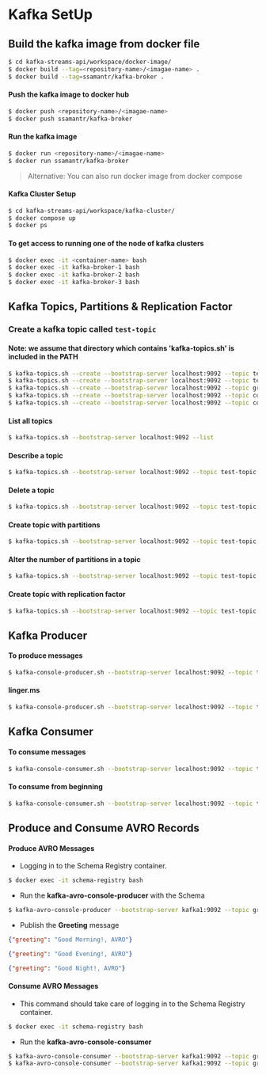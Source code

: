 # Kafka SetUp

## Build the kafka image from docker file

```bash
$ cd kafka-streams-api/workspace/docker-image/
$ docker build --tag=<repository-name>/<imagae-name> .
$ docker build --tag=ssamantr/kafka-broker .
```

#### Push the kafka image to docker hub
```bash
$ docker push <repository-name>/<imagae-name>
$ docker push ssamantr/kafka-broker
```

#### Run the kafka image
```bash
$ docker run <repository-name>/<imagae-name>
$ docker run ssamantr/kafka-broker
```

> Alternative: You can also run docker image from docker compose

#### Kafka Cluster Setup
```bash
$ cd kafka-streams-api/workspace/kafka-cluster/
$ docker compose up
$ docker ps
```

#### To get access to running one of the node of kafka clusters
```bash
$ docker exec -it <container-name> bash
$ docker exec -it kafka-broker-1 bash
$ docker exec -it kafka-broker-2 bash
$ docker exec -it kafka-broker-3 bash
```

## Kafka Topics, Partitions & Replication Factor

### Create a kafka topic called `test-topic`

#### Note: we assume that directory which contains 'kafka-topics.sh' is included in the PATH
```bash
$ kafka-topics.sh --create --bootstrap-server localhost:9092 --topic test-topic
$ kafka-topics.sh --create --bootstrap-server localhost:9092 --topic test-topic --partitions 5 --replication-factor 3 --config segment.bytes=1000000
$ kafka-topics.sh --create --bootstrap-server localhost:9092 --topic greetings --partitions 5 --replication-factor 3 --config segment.bytes=1000000
$ kafka-topics.sh --create --bootstrap-server localhost:9092 --topic coffee-orders --partitions 5 --replication-factor 3 --config segment.bytes=1000000
$ kafka-topics.sh --create --bootstrap-server localhost:9092 --topic coffee-orders-sr --partitions 5 --replication-factor 3 --config segment.bytes=1000000
```

#### List all topics
```bash
$ kafka-topics.sh --bootstrap-server localhost:9092 --list
```

#### Describe a topic
```bash
$ kafka-topics.sh --bootstrap-server localhost:9092 --topic test-topic --describe
```

#### Delete a topic
```bash
$ kafka-topics.sh --bootstrap-server localhost:9092 --topic test-topic --delete
```

#### Create topic with partitions
```bash
$ kafka-topics.sh --bootstrap-server localhost:9092 --topic test-topic --create --partitions 2
```

#### Alter the number of partitions in a topic
```bash
$ kafka-topics.sh --bootstrap-server localhost:9092 --topic test-topic --alter --partitions 4
```

#### Create topic with replication factor
```bash
$ kafka-topics.sh --bootstrap-server localhost:9092 --topic test-topic --create --partitions 2 --replication-factor 3
```

## Kafka Producer

#### To produce messages
```bash
$ kafka-console-producer.sh --bootstrap-server localhost:9092 --topic test-topic
```

#### linger.ms
```bash
$ kafka-console-producer.sh --bootstrap-server localhost:9092 --topic test-topic --timeout 100
```

## Kafka Consumer

#### To consume messages
```bash
$ kafka-console-consumer.sh --bootstrap-server localhost:9092 --topic test-topic
```

#### To consume from beginning
```bash
$ kafka-console-consumer.sh --bootstrap-server localhost:9092 --topic test-topic --from-beginning
```

## Produce and Consume AVRO Records

#### Produce AVRO Messages
- Logging in to the Schema Registry container.

```bash
$ docker exec -it schema-registry bash
```

- Run the **kafka-avro-console-producer** with the Schema

```bash
$ kafka-avro-console-producer --bootstrap-server kafka1:9092 --topic greetings --property value.schema='{"type": "record","name":"Greeting","fields": [{"name": "greeting","type": "string"}]}'
```

- Publish the **Greeting** message

```json
{"greeting": "Good Morning!, AVRO"}
```

```json
{"greeting": "Good Evening!, AVRO"}
```

```json
{"greeting": "Good Night!, AVRO"}
```

#### Consume AVRO Messages

- This  command should take care of logging in to the Schema Registry container.

```bash
$ docker exec -it schema-registry bash
```

- Run the **kafka-avro-console-consumer**
```bash
$ kafka-avro-console-consumer --bootstrap-server kafka1:9092 --topic greetings
$ kafka-avro-console-consumer --bootstrap-server kafka1:9092 --topic greetings --from-beginning
```
